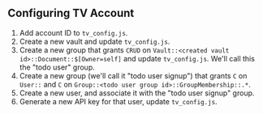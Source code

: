 ## Configuring TV Account

  1. Add account ID to `tv_config.js`.
  1. Create a new vault and update `tv_config.js`.
  1. Create a new group that grants `CRUD` on `Vault::<created vault id>::Document::$[Owner=self]` and update `tv_config.js`.  We'll call this the "todo user" group.
  1. Create a new group (we'll call it "todo user signup") that grants `C` on `User::` and `C` on `Group::<todo user group id>::GroupMembership::.*`.
  1. Create a new user, and associate it with the "todo user signup" group.
  1. Generate a new API key for that user, update `tv_config.js`.
